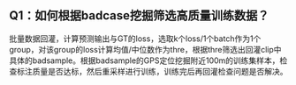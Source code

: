 ## Q1：如何根据badcase挖掘筛选高质量训练数据？
批量数据回灌，计算预测输出与GT的loss，选取k个loss/1个batch作为1个group，对该group的loss计算均值/中位数作为thre，根据thre筛选出回灌clip中具体的badsample。根据badsample的GPS定位挖掘附近100m的训练集样本，检查标注质量是否达标，然后重采样进行训练，训练完后再回灌检查问题是否解决。
